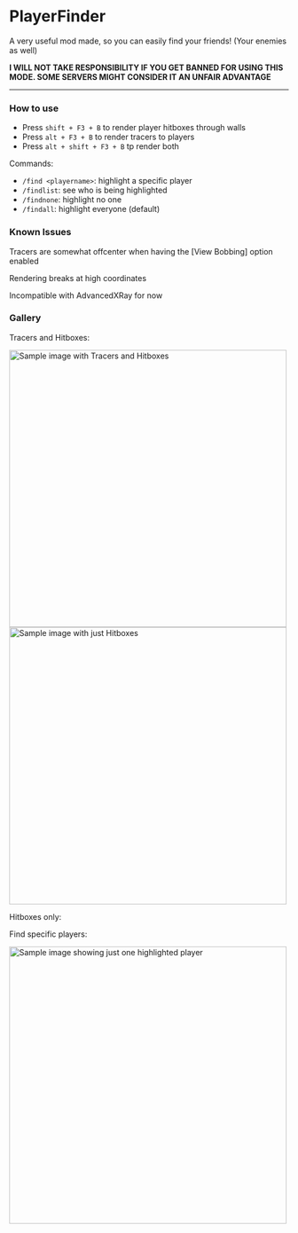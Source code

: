 # PlayerFinder

A very useful mod made, so you can easily find your friends! (Your enemies as well)

**I WILL NOT TAKE RESPONSIBILITY IF YOU GET BANNED FOR USING THIS MODE. SOME SERVERS MIGHT CONSIDER IT AN UNFAIR ADVANTAGE**

---

### How to use

- Press `shift + F3 + B` to render player hitboxes through walls
- Press `alt + F3 + B` to render tracers to players
- Press `alt + shift + F3 + B` tp render both

Commands:

- `/find <playername>`: highlight a specific player
- `/findlist`: see who is being highlighted
- `/findnone`: highlight no one
- `/findall`: highlight everyone (default)

### Known Issues

Tracers are somewhat offcenter when having the [View Bobbing] option enabled

Rendering breaks at high coordinates

Incompatible with AdvancedXRay for now

### Gallery

Tracers and Hitboxes:

<div>
<img src="https://i.imgur.com/5CQWl5f.png" width="500" alt="Sample image with Tracers and Hitboxes">
<img src="https://i.imgur.com/4RUd4H4.png" width="500" alt="Sample image with just Hitboxes">
</div>

Hitboxes only:



Find specific players:

<img src="https://i.imgur.com/b8J7BD7.png" width="500" alt="Sample image showing just one highlighted player">
